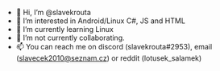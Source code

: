 - 👋 Hi, I’m @slavekrouta
- 👀 I’m interested in Android/Linux C#, JS and HTML
- 🌱 I’m currently learning Linux
- 💞️ I’m not currently collaborating.
- 📫 You can reach me on discord (slavekrouta#2953), email (slavecek2010@seznam.cz) or reddit (lotusek_salamek) 

<!---
slavekrouta/slavekrouta is a ✨ special ✨ repository because its `README.md` (this file) appears on your GitHub profile.
You can click the Preview link to take a look at your changes.
--->
